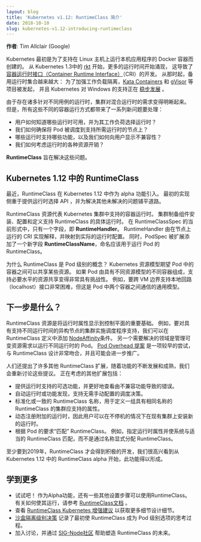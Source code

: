 ```yaml
---
layout: blog
title: 'Kubernetes v1.12: RuntimeClass 简介'
date: 2018-10-10
slug: kubernetes-v1.12-introducing-runtimeclass
---
```

<!--
layout: blog
title: 'Kubernetes v1.12: Introducing RuntimeClass'
date: 2018-10-10
-->

<!--
**Author**: Tim Allclair (Google)
-->
**作者**: Tim Allclair (Google)

<!--
Kubernetes originally launched with support for Docker containers running native applications on a Linux host. Starting with [rkt](https://kubernetes.io/blog/2016/07/rktnetes-brings-rkt-container-engine-to-kubernetes/) in Kubernetes 1.3 more runtimes were coming, which lead to the development of the [Container Runtime Interface](https://kubernetes.io/blog/2016/12/container-runtime-interface-cri-in-kubernetes/) (CRI). Since then, the set of alternative runtimes has only expanded: projects like [Kata Containers](https://katacontainers.io/) and [gVisor](https://github.com/google/gvisor) were announced for stronger workload isolation, and Kubernetes' Windows support has been [steadily progressing](https://kubernetes.io/blog/2018/01/kubernetes-v19-beta-windows-support/).
-->
Kubernetes 最初是为了支持在 Linux 主机上运行本机应用程序的 Docker 容器而创建的。
从 Kubernetes 1.3中的 [rkt](https://kubernetes.io/blog/2016/07/rktnetes-brings-rkt-container-engine-to-kubernetes/) 开始，更多的运行时间开始涌现，
这导致了[容器运行时接口（Container Runtime Interface）](https://kubernetes.io/blog/2016/12/container-runtime-interface-cri-in-kubernetes/)（CRI）的开发。
从那时起，备用运行时集合越来越大：
为了加强工作负载隔离，[Kata Containers](https://katacontainers.io/) 和 [gVisor](https://github.com/google/gvisor) 等项目被发起，
并且 Kubernetes 对 Windows 的支持正在 [稳步发展](https://kubernetes.io/blog/2018/01/kubernetes-v19-beta-windows-support/) 。

<!--
With runtimes targeting so many different use cases, a clear need for mixed runtimes in a cluster arose. But all these different ways of running containers have brought a new set of problems to deal with:
-->
由于存在诸多针对不同用例的运行时，集群对混合运行时的需求变得明晰起来。
但是，所有这些不同的容器运行方式都带来了一系列新问题要处理：

<!--
- How do users know which runtimes are available, and select the runtime for their workloads?
- How do we ensure pods are scheduled to the nodes that support the desired runtime?
- Which runtimes support which features, and how can we surface incompatibilities to the user?
- How do we account for the varying resource overheads of the runtimes?
-->
- 用户如何知道哪些运行时可用，并为其工作负荷选择运行时？
- 我们如何确保将 Pod 被调度到支持所需运行时的节点上？
- 哪些运行时支持哪些功能，以及我们如何向用户显示不兼容性？
- 我们如何考虑运行时的各种资源开销？

<!--
**RuntimeClass** aims to solve these issues.
-->
**RuntimeClass** 旨在解决这些问题。

<!--
## RuntimeClass in Kubernetes 1.12
-->
## Kubernetes 1.12 中的 RuntimeClass

<!--
RuntimeClass was recently introduced as an alpha feature in Kubernetes 1.12. The initial implementation focuses on providing a runtime selection API, and paves the way to address the other open problems.
-->
最近，RuntimeClass 在 Kubernetes 1.12 中作为 alpha 功能引入。
最初的实现侧重于提供运行时选择 API ，并为解决其他未解决的问题铺平道路。

<!--
The RuntimeClass resource represents a container runtime supported in a Kubernetes cluster. The cluster provisioner sets up, configures, and defines the concrete runtimes backing the RuntimeClass. In its current form, a RuntimeClassSpec holds a single field, the **RuntimeHandler**. The RuntimeHandler is interpreted by the CRI implementation running on a node, and mapped to the actual runtime configuration. Meanwhile the PodSpec has been expanded with a new field, **RuntimeClassName**, which names the RuntimeClass that should be used to run the pod.
-->
RuntimeClass 资源代表 Kubernetes 集群中支持的容器运行时。
集群制备组件安装、配置和定义支持 RuntimeClass 的具体运行时。
在 RuntimeClassSpec 的当前形式中，只有一个字段，即 **RuntimeHandler**。
RuntimeHandler 由在节点上运行的 CRI 实现解释，并映射到实际的运行时配置。
同时，PodSpec 被扩展添加了一个新字段 **RuntimeClassName**，命名应该用于运行 Pod 的 RuntimeClass。

<!--
Why is RuntimeClass a pod level concept? The Kubernetes resource model expects certain resources to be shareable between containers in the pod. If the pod is made up of different containers with potentially different resource models, supporting the necessary level of resource sharing becomes very challenging. For example, it is extremely difficult to support a loopback (localhost) interface across a VM boundary, but this is a common model for communication between two containers in a pod.
-->
为什么 RuntimeClass 是 Pod 级别的概念？
Kubernetes 资源模型期望 Pod 中的容器之间可以共享某些资源。
如果 Pod 由具有不同资源模型的不同容器组成，支持必要水平的资源共享变得非常具有挑战性。
例如，要跨 VM 边界支持本地回路（localhost）接口非常困难，但这是 Pod 中两个容器之间通信的通用模型。

<!--
## What's next?
-->
## 下一步是什么？

<!--
The RuntimeClass resource is an important foundation for surfacing runtime properties to the control plane. For example, to implement scheduler support for clusters with heterogeneous nodes supporting different runtimes, we might add [NodeAffinity](/docs/concepts/configuration/assign-pod-node/#affinity-and-anti-affinity) terms to the RuntimeClass definition. Another area to address is managing the variable resource requirements to run pods of different runtimes. The [Pod Overhead proposal](https://docs.google.com/document/d/1EJKT4gyl58-kzt2bnwkv08MIUZ6lkDpXcxkHqCvvAp4/preview) was an early take on this that aligns nicely with the RuntimeClass design, and may be pursued further.
-->
RuntimeClass 资源是将运行时属性显示到控制平面的重要基础。
例如，要对具有支持不同运行时间的异构节点的集群实施调度程序支持，我们可以在 RuntimeClass 定义中添加
[NodeAffinity](/zh-cn/docs/concepts/configuration/assign-pod-node/#affinity-and-anti-affinity)条件。
另一个需要解决的领域是管理可变资源需求以运行不同运行时的 Pod。
[Pod Overhead 提案](https://docs.google.com/document/d/1EJKT4gyl58-kzt2bnwkv08MIUZ6lkDpXcxkHqCvvAp4/preview)
是一项较早的尝试，与 RuntimeClass 设计非常吻合，并且可能会进一步推广。

<!--
Many other RuntimeClass extensions have also been proposed, and will be revisited as the feature continues to develop and mature. A few more extensions that are being considered include:
-->
人们还提出了许多其他 RuntimeClass 扩展，随着功能的不断发展和成熟，我们会重新讨论这些提议。
正在考虑的其他扩展包括：

<!--
 - Surfacing optional features supported by runtimes, and better visibility into errors caused by incompatible features.
- Automatic runtime or feature discovery, to support scheduling decisions without manual configuration.
- Standardized or conformant RuntimeClass names that define a set of properties that should be supported across clusters with RuntimeClasses of the same name.
- Dynamic registration of additional runtimes, so users can install new runtimes on existing clusters with no downtime.
- "Fitting" a RuntimeClass to a pod's requirements. For instance, specifying runtime properties and letting the system match an appropriate RuntimeClass, rather than explicitly assigning a RuntimeClass by name.
-->
- 提供运行时支持的可选功能，并更好地查看由不兼容功能导致的错误。
- 自动运行时或功能发现，支持无需手动配置的调度决策。
- 标准化或一致的 RuntimeClass 名称，用于定义一组具有相同名称的 RuntimeClass 的集群应支持的属性。
- 动态注册附加的运行时，因此用户可以在不停机的情况下在现有集群上安装新的运行时。
- 根据 Pod 的要求“匹配”  RuntimeClass。
  例如，指定运行时属性并使系统与适当的 RuntimeClass 匹配，而不是通过名称显式分配 RuntimeClass。

<!--
RuntimeClass will be under active development at least through 2019, and we’re excited to see the feature take shape, starting with the RuntimeClass alpha in Kubernetes 1.12.
-->
至少要到2019年，RuntimeClass 才会得到积极的开发，我们很高兴看到从 Kubernetes 1.12 中的 RuntimeClass alpha 开始，此功能得以形成。

<!--
## Learn More
-->
## 学到更多

<!--
- Take it for a spin! As an alpha feature, there are some additional setup steps to use RuntimeClass. Refer to the [RuntimeClass documentation](/docs/concepts/containers/runtime-class/#runtime-class) for how to get it running.
- Check out the [RuntimeClass Kubernetes Enhancement Proposal](https://github.com/kubernetes/enhancements/blob/master/keps/sig-node/runtime-class.md) for more nitty-gritty design details.
- The [Sandbox Isolation Level Decision](https://docs.google.com/document/d/1fe7lQUjYKR0cijRmSbH_y0_l3CYPkwtQa5ViywuNo8Q/preview) documents the thought process that initially went into making RuntimeClass a pod-level choice.
- Join the discussions and help shape the future of RuntimeClass with the [SIG-Node community](https://github.com/kubernetes/community/tree/master/sig-node)
-->

- 试试吧！ 作为Alpha功能，还有一些其他设置步骤可以使用RuntimeClass。
  有关如何使其运行，请参考 [RuntimeClass文档](/zh-cn/docs/concepts/containers/runtime-class/#runtime-class) 。
- 查看 [RuntimeClass Kubernetes 增强建议](https://github.com/kubernetes/enhancements/blob/master/keps/sig-node/runtime-class.md) 以获取更多细节设计细节。
- [沙盒隔离级别决策](https://docs.google.com/document/d/1fe7lQUjYKR0cijRmSbH_y0_l3CYPkwtQa5ViywuNo8Q/preview) 
  记录了最初使 RuntimeClass 成为 Pod 级别选项的思考过程。
- 加入讨论，并通过 [SIG-Node社区](https://github.com/kubernetes/community/tree/master/sig-node) 帮助塑造 RuntimeClass 的未来。

